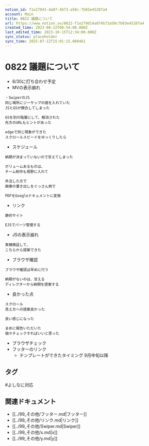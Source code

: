 ```yaml
---
notion_id: f1e279d1-4a07-4b73-a50c-7b03e45287a4
account: Main
title: 0822 議題について
url: https://www.notion.so/0822-f1e279d14a074b73a50c7b03e45287a4
created_time: 2023-08-22T00:54:00.000Z
last_edited_time: 2023-10-15T12:34:00.000Z
sync_status: placeholder
sync_time: 2025-07-12T15:01:15.080481
---
```

# 0822 議題について

- 8/30に打ち合わせ予定
- MVの表示崩れ
```plain text
・SwiperのJS
同じ場所にジーサップの値を入れていた
JSとGSが競合してしまった

GSを別の階層にして、解消された
先方のURLもヒントがあった

edgeで同じ現象ができた
スクロールスピードをゆっくりしたら
```
- スケジュール
```plain text
納期が決まっていないので甘えてしまった

ボリュームあるものは、
チーム制作も視野に入れて

外注した方で
画像の書き出しをぐっさん側で

PDFをGoogleドキュメントに変換
```
- リンク
```plain text
静的サイト

EJSでパーツ管理する
```
- JSの表示崩れ
```plain text
実機検証して、
こちらから提案できた
```
- ブラウザ確認
```plain text
ブラウザ確認は早めに行う
```
```plain text
納期がないのは、甘える
ディレクターから納期を提案する
```
- 良かった点
```plain text
スクロール
見え方への提案良かった

良い感じになった

まめに報告いただいた
個々チェックすればいいと思った
```
- ブラウザチェック
- フッターのリンク
  - テンプレートができたタイミング
9月中旬以降

## タグ

#よしなに対応 

## 関連ドキュメント

- [[../99_その他/フッター.md|フッター]]
- [[../99_その他/リンク.md|リンク]]
- [[../99_その他/Swiper.md|Swiper]]
- [[../99_その他/x.md|x]]
- [[../99_その他/y.md|y]]

